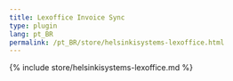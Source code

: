 ```yaml
---
title: Lexoffice Invoice Sync
type: plugin
lang: pt_BR
permalink: /pt_BR/store/helsinkisystems-lexoffice.html
---
```


{% include store/helsinkisystems-lexoffice.md %}
